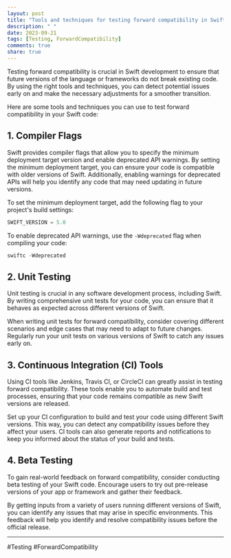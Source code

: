 ```yaml
---
layout: post
title: "Tools and techniques for testing forward compatibility in Swift code"
description: " "
date: 2023-09-21
tags: [Testing, ForwardCompatibility]
comments: true
share: true
---
```


Testing forward compatibility is crucial in Swift development to ensure that future versions of the language or frameworks do not break existing code. By using the right tools and techniques, you can detect potential issues early on and make the necessary adjustments for a smoother transition.

Here are some tools and techniques you can use to test forward compatibility in your Swift code:

## 1. Compiler Flags

Swift provides compiler flags that allow you to specify the minimum deployment target version and enable deprecated API warnings. By setting the minimum deployment target, you can ensure your code is compatible with older versions of Swift. Additionally, enabling warnings for deprecated APIs will help you identify any code that may need updating in future versions.

To set the minimum deployment target, add the following flag to your project's build settings:

```swift
SWIFT_VERSION = 5.0
```

To enable deprecated API warnings, use the `-Wdeprecated` flag when compiling your code:

```swift
swiftc -Wdeprecated
```

## 2. Unit Testing

Unit testing is crucial in any software development process, including Swift. By writing comprehensive unit tests for your code, you can ensure that it behaves as expected across different versions of Swift. 

When writing unit tests for forward compatibility, consider covering different scenarios and edge cases that may need to adapt to future changes. Regularly run your unit tests on various versions of Swift to catch any issues early on.

## 3. Continuous Integration (CI) Tools

Using CI tools like Jenkins, Travis CI, or CircleCI can greatly assist in testing forward compatibility. These tools enable you to automate build and test processes, ensuring that your code remains compatible as new Swift versions are released.

Set up your CI configuration to build and test your code using different Swift versions. This way, you can detect any compatibility issues before they affect your users. CI tools can also generate reports and notifications to keep you informed about the status of your build and tests.

## 4. Beta Testing

To gain real-world feedback on forward compatibility, consider conducting beta testing of your Swift code. Encourage users to try out pre-release versions of your app or framework and gather their feedback.

By getting inputs from a variety of users running different versions of Swift, you can identify any issues that may arise in specific environments. This feedback will help you identify and resolve compatibility issues before the official release.

---

#Testing #ForwardCompatibility